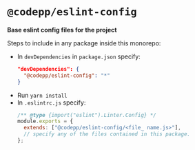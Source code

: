 # `@codepp/eslint-config`

**Base eslint config files for the project**

Steps to include in any package inside this monorepo:

- In `devDependencies` in `package.json` specify:
  ```json
  "devDependencies": {
    "@codepp/eslint-config": "*"
  }
  ```
- Run `yarn install`
- In `.eslintrc.js` specify:
  ```js
  /** @type {import("eslint").Linter.Config} */
  module.exports = {
    extends: ["@codepp/eslint-config/<file_ name.js>"],
    // specify any of the files contained in this package.
  };
  ```
